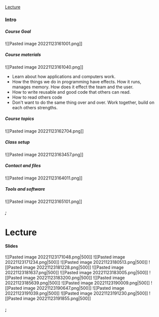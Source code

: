 [Lecture](https://changemakereducation-my.sharepoint.com/personal/tove_backenroth_futuregames_nu/_layouts/15/stream.aspx?id=%2Fpersonal%2Ftove%5Fbackenroth%5Ffuturegames%5Fnu%2FDocuments%2FInspelningar%2F23%20Nov%20%20Computer%20technology%2D20221123%5F090255%2DMeeting%20Recording%2Emp4&referrer=Teams%2ETEAMS%2DELECTRON&referrerScenario=teams%2DfileLink&or=teams&ga=1)

### Intro

##### Course Goal
![[Pasted image 20221123161001.png]]
##### Course materials
![[Pasted image 20221123161040.png]]
- Learn about how applications and computers work.
- How the things we do in programming have effects. How it runs, manages memory. How does it effect the team and the user.
- How to write reusable and good code that others can read.
- How to read others code
- Don't want to do the same thing over and over. Work together, build on each others strengths.

##### Course topics
![[Pasted image 20221123162704.png]]

##### Class setup
![[Pasted image 20221123163457.png]]

##### Contact and files
![[Pasted image 20221123164011.png]]

##### Tools and software
![[Pasted image 20221123165101.png]]

##### ;

# Lecture
#### Slides
![[Pasted image 20221123171048.png|500]]
![[Pasted image 20221123171234.png|500]]
![[Pasted image 20221123180513.png|500]]
![[Pasted image 20221123181228.png|500]]
![[Pasted image 20221123181637.png|500]]
![[Pasted image 20221123183005.png|500]]
![[Pasted image 20221123183200.png|500]]
![[Pasted image 20221123185639.png|500]]
![[Pasted image 20221123190009.png|500]]
![[Pasted image 20221123190647.png|500]]
![[Pasted image 20221123191039.png|500]]
![[Pasted image 20221123191230.png|500]]
![[Pasted image 20221123191855.png|500]]
#### ;







